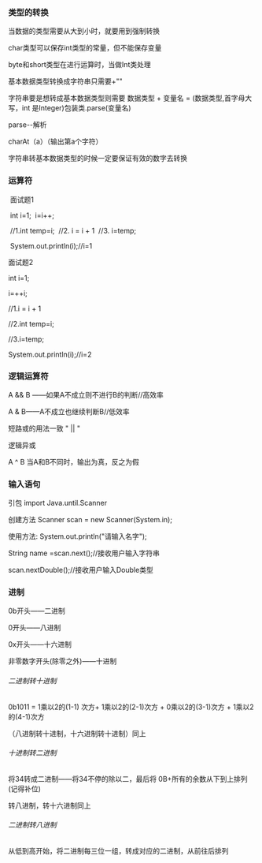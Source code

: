 ### 类型的转换

当数据的类型需要从大到小时，就要用到强制转换

char类型可以保存int类型的常量，但不能保存变量

byte和short类型在进行运算时，当做Int类处理

基本数据类型转换成字符串只需要+""

字符串要是想转成基本数据类型则需要   数据类型 + 变量名 = (数据类型,首字母大写，int 是Integer)包装类.parse(变量名)

parse--解析

charAt（a）（输出第a个字符）

字符串转基本数据类型的时候一定要保证有效的数字去转换



### 运算符

​         面试题1

​         int i=1;
​		 i=i++;

​		 //1.int temp=i;
​		 //2. i = i + 1
​		 //3. i=temp;

​		 System.out.println(i);//i=1



面试题2

int i=1;

i=++i;

//1.i = i + 1

//2.int temp=i;

//3.i=temp;

 System.out.println(i);//i=2



### 逻辑运算符

 A && B ——如果A不成立则不进行B的判断//高效率

A & B——A不成立也继续判断B//低效率

短路或的用法一致  " || "

逻辑异或

A ^ B 当A和B不同时，输出为真，反之为假



### 输入语句

引包 import  Java.until.Scanner

创建方法  Scanner scan = new Scanner(System.in);

使用方法: System.out.println("请输入名字");

String name =scan.next();//接收用户输入字符串

scan.nextDouble();//接收用户输入Double类型



### 进制

0b开头——二进制

0开头——八进制

0x开头——十六进制

非零数字开头(除零之外)——十进制



###### 二进制转十进制

0b1011 = 1乘以2的(1-1) 次方+ 1乘以2的(2-1)次方 + 0乘以2的(3-1)次方 + 1乘以2的(4-1)次方

（八进制转十进制，十六进制转十进制）同上



###### 十进制转二进制

将34转成二进制——将34不停的除以二，最后将 0B+所有的余数从下到上排列(记得补位)

转八进制，转十六进制同上



###### 二进制转八进制

从低到高开始，将二进制每三位一组，转成对应的二进制，从前往后排列
